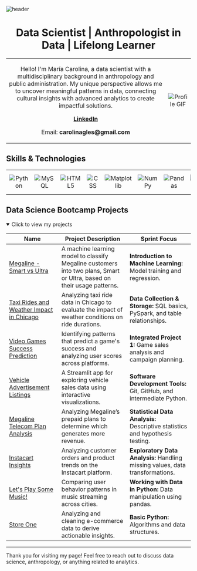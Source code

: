 
![header](https://capsule-render.vercel.app/api?type=venom&color=auto&height=300&section=header&text=Maria%20Carolina&fontSize=90)

<h1 style="text-align: center;">Data Scientist | Anthropologist in Data | Lifelong Learner</h1>
<table style="border: none; width: 100%; text-align: center;">
    <tr>
        <td class="text" style="border: none;">
            <p>Hello! I'm María Carolina, a data scientist with a multidisciplinary background in anthropology and public administration. My unique perspective allows me to uncover meaningful patterns in data, connecting cultural insights with advanced analytics to create impactful solutions.</p>
            <div class="contact-info" style="text-align: center;">
                <p><strong><a href="#">LinkedIn</a></strong></p>
                <p>Email: <strong>carolinagles@gmail.com</strong></p>
            </div>
        </td>
        <td class="image" style="border: none; text-align: center;">
            <img src="https://github.com/Anmol-Baranwal/Cool-GIFs-For-GitHub/assets/74038190/0b335028-1d3d-4ee5-b5b3-a373d499be7e" alt="Profile GIF" style="max-width: 100%; height: auto;">
        </td>
    </tr>
</table>

<h2>Skills & Technologies</h2>
<table style="width: 100%; text-align: center; border: none;">
    <tr>
        <td style="border: none;"><img src="https://img.shields.io/badge/python-3670A0?style=for-the-badge&logo=python&logoColor=ffdd54" alt="Python"></td>
        <td style="border: none;"><img src="https://img.shields.io/badge/mysql-4479A1.svg?style=for-the-badge&logo=mysql&logoColor=white" alt="MySQL"></td>
        <td style="border: none;"><img src="https://img.shields.io/badge/html5-%23E34F26.svg?style=for-the-badge&logo=html5&logoColor=white" alt="HTML5"></td>
        <td style="border: none;"><img src="https://img.shields.io/badge/CSS3-1572B6?style=for-the-badge&logo=css3&logoColor=white" alt="CSS"></td>
        <td style="border: none;"><img src="https://img.shields.io/badge/Matplotlib-%23ffffff.svg?style=for-the-badge&logo=Matplotlib&logoColor=black" alt="Matplotlib"></td>
        <td style="border: none;"><img src="https://img.shields.io/badge/numpy-%23013243.svg?style=for-the-badge&logo=numpy&logoColor=white" alt="NumPy"></td>
        <td style="border: none;"><img src="https://img.shields.io/badge/pandas-%23150458.svg?style=for-the-badge&logo=pandas&logoColor=white" alt="Pandas"></td>
        <td style="border: none;"><img src="https://img.shields.io/badge/Plotly-%233F4F75.svg?style=for-the-badge&logo=plotly&logoColor=white" alt="Plotly"></td>
           <td style="border: none;"><img src="https://img.shields.io/badge/scikit--learn-%23F7931E.svg?style=for-the-badge&logo=scikit-learn&logoColor=white" alt="scikit-learn"></td>
        <td style="border: none;"><img src="https://img.shields.io/badge/SciPy-%230C55A5.svg?style=for-the-badge&logo=scipy&logoColor=white" alt="SciPy"></td>
    </tr>
</table>



## Data Science Bootcamp Projects

<details open>
<summary>Click to view my projects</summary>

| Name | Project Description | Sprint Focus |
|------|---------------------|--------------|
| [Megaline - Smart vs Ultra](https://github.com/carolinagles/datascience/blob/main/8.Introduction_to_machine_learning/megaline_smart_ultra_en.ipynb) | A machine learning model to classify Megaline customers into two plans, Smart or Ultra, based on their usage patterns. | **Introduction to Machine Learning:** Model training and regression. |
| [Taxi Rides and Weather Impact in Chicago](https://github.com/carolinagles/datascience/blob/main/7.Data_%20collection_%20and_storage_(SQL)/taxis_en.ipynb) | Analyzing taxi ride data in Chicago to evaluate the impact of weather conditions on ride durations. | **Data Collection & Storage:** SQL basics, PySpark, and table relationships. |
| [Video Games Success Prediction](https://github.com/carolinagles/datascience/blob/main/6.I_Python_and_Software_Engineering/games.ipynb) | Identifying patterns that predict a game's success and analyzing user scores across platforms. | **Integrated Project 1:** Game sales analysis and campaign planning. |
| [Vehicle Advertisement Listings](https://six-sprint.onrender.com/) | A Streamlit app for exploring vehicle sales data using interactive visualizations. | **Software Development Tools:** Git, GitHub, and intermediate Python. |
| [Megaline Telecom Plan Analysis](https://github.com/carolinagles/datascience/tree/main/4.Statistical_data_analysis) | Analyzing Megaline’s prepaid plans to determine which generates more revenue. | **Statistical Data Analysis:** Descriptive statistics and hypothesis testing. |
| [Instacart Insights](https://github.com/carolinagles/datascience/blob/main/3.Data_wrangling/instacart_notebook.ipynb) | Analyzing customer orders and product trends on the Instacart platform. | **Exploratory Data Analysis:** Handling missing values, data transformations. |
| [Let's Play Some Music!](https://github.com/carolinagles/datascience/blob/main/2.Basic_python_II/music_notebook.ipynb) | Comparing user behavior patterns in music streaming across cities. | **Working with Data in Python:** Data manipulation using pandas. |
| [Store One](https://github.com/carolinagles/datascience/blob/main/1.Basic_python/ecommerce_notebook.ipynb) | Analyzing and cleaning e-commerce data to derive actionable insights. | **Basic Python:** Algorithms and data structures. |

</details>

---

Thank you for visiting my page! Feel free to reach out to discuss data science, anthropology, or anything related to analytics. 
